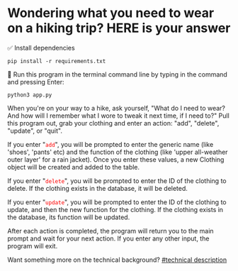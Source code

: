 
#  Wondering what you need to wear on a hiking trip? HERE is your answer

:white_check_mark: Install dependencies
```
pip install -r requirements.txt
```

:small_red_triangle: Run this program in the terminal command line by typing in the command and pressing Enter:
```
python3 app.py
```

When you're on your way to a hike, ask yourself, "What do I need to wear? And how will I remember what I wore to tweak it next time, if I need to?" Pull this program out, grab your clothing and enter an action: "add", "delete", "update", or "quit". 

If you enter "<code style="color:red">add</code>", you will be prompted to enter the generic name (like 'shoes', 'pants' etc) and the function of the clothing (like 'upper all-weather outer layer' for a rain jacket). Once you enter these values, a new Clothing object will be created and added to the table.

If you enter "<code style="color:red">delete</code>", you will be prompted to enter the ID of the clothing to delete. If the clothing exists in the database, it will be deleted.

If you enter "<code style="color:red">update</code>", you will be prompted to enter the ID of the clothing to update, and then the new function for the clothing. If the clothing exists in the database, its function will be updated.

After each action is completed, the program will return you to the main prompt and wait for your next action. If you enter any other input, the program will exit.

Want something more on the technical background? [#technical description](/hiking-application/technical_description.md)
